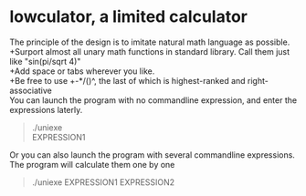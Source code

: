 # lowculator, a limited calculator  
The principle of the design is to imitate natural math language as possible.  
+Surport almost all unary math functions in standard library. Call them just like "sin(pi/sqrt 4)"  
+Add space or tabs wherever you like.  
+Be free to use +-*/()^, the last of which is highest-ranked and right-associative   
You can launch the program with no commandline expression, and enter the expressions laterly.   
>./uniexe   
>EXPRESSION1 

Or you can also launch the program with several commandline expressions. The program will calculate them one by one
>./uniexe EXPRESSION1 EXPRESSION2

